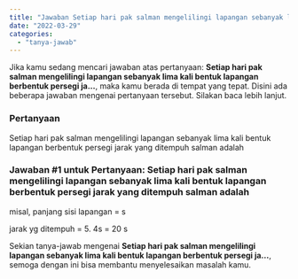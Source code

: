 ```yaml
---
title: "Jawaban Setiap hari pak salman mengelilingi lapangan sebanyak lima kali bentuk lapangan berbentuk persegi ja..."
date: "2022-03-29"
categories: 
  - "tanya-jawab"
---
```


Jika kamu sedang mencari jawaban atas pertanyaan: **Setiap hari pak salman mengelilingi lapangan sebanyak lima kali bentuk lapangan berbentuk persegi ja...**, maka kamu berada di tempat yang tepat. Disini ada beberapa jawaban mengenai pertanyaan tersebut. Silakan baca lebih lanjut.

### Pertanyaan

Setiap hari pak salman mengelilingi lapangan sebanyak lima kali bentuk lapangan berbentuk persegi jarak yang ditempuh salman adalah

### Jawaban #1 untuk Pertanyaan: Setiap hari pak salman mengelilingi lapangan sebanyak lima kali bentuk lapangan berbentuk persegi jarak yang ditempuh salman adalah

misal, panjang sisi lapangan = s  
  
jarak yg ditempuh = 5. 4s = 20 s

Sekian tanya-jawab mengenai **Setiap hari pak salman mengelilingi lapangan sebanyak lima kali bentuk lapangan berbentuk persegi ja...**, semoga dengan ini bisa membantu menyelesaikan masalah kamu.
